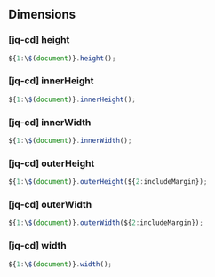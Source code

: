 ## Dimensions

### [jq-cd] height

```javascript
${1:\$(document)}.height();
```

### [jq-cd] innerHeight

```javascript
${1:\$(document)}.innerHeight();
```

### [jq-cd] innerWidth

```javascript
${1:\$(document)}.innerWidth();
```

### [jq-cd] outerHeight

```javascript
${1:\$(document)}.outerHeight(${2:includeMargin});
```

### [jq-cd] outerWidth

```javascript
${1:\$(document)}.outerWidth(${2:includeMargin});
```

### [jq-cd] width

```javascript
${1:\$(document)}.width();
```
